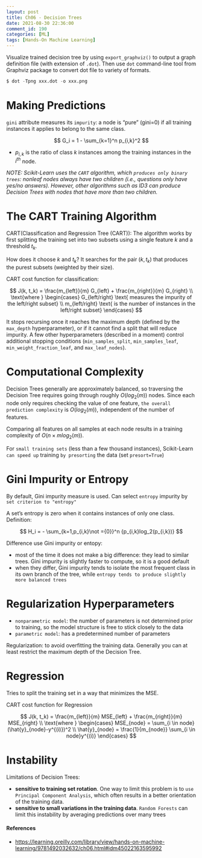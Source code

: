 ```yaml
---
layout: post
title: Ch06 - Decision Trees
date: 2021-08-30 22:36:00
comment_id: 190
categories: [ML]
tags: [Hands-On Machine Learning]
---
```


Visualize trained decision tree by using `export_graphviz()` to output a graph definition file (with extension of `.dot`). Then use `dot` command-line tool from Graphviz package to convert dot file to variety of formats.

```s
$ dot -Tpng xxx.dot -o xxx.png
```

# Making Predictions

`gini` attribute measures its `impurity`: a node is “pure” (gini=0) if all training instances it applies to belong to the same class.

$$
G_i = 1 - \sum_{k=1}^n p_{i,k}^2
$$

- $p_{i,k}$ is the ratio of class $k$ instances among the training instances in the $i^{th}$ node.

*NOTE: Scikit-Learn uses the `CART` algorithm, which `produces only binary trees`: nonleaf nodes always have two children (i.e., questions only have yes/no answers). However, other algorithms such as ID3 can produce Decision Trees with nodes that have more than two children.*

# The CART Training Algorithm

CART(Classification and Regression Tree (CART)): The algorithm works by first splitting the training set into two subsets using a single feature $k$ and a threshold $t_k$.

How does it choose $k$ and $t_k$? It searches for the pair $(k, t_k)$ that produces the purest subsets (weighted by their size).

CART cost function for classification:

$$
J(k, t_k) = \frac{m_{left}}{m} G_{left} + \frac{m_{right}}{m} G_{right} \\
\text{where }
\begin{cases}
G_{left/right} \text{ measures the impurity of the left/right subset} \\
m_{left/right} \text{ is the number of instances in the left/right subset}
\end{cases}
$$

It stops recursing once it reaches the maximum depth (defined by the `max_depth` hyperparameter), or if it cannot find a split that will reduce impurity. A few other hyperparameters (described in a moment) control additional stopping conditions (`min_samples_split`, `min_samples_leaf`, `min_weight_fraction_leaf`, and `max_leaf_nodes`).

# Computational Complexity

Decision Trees generally are approximately balanced, so traversing the Decision Tree requires going through roughly $O(log_2(m))$ nodes. Since each node only requires checking the value of one feature, `the overall prediction complexity` is $O(log_2(m))$, independent of the number of features.

Comparing all features on all samples at each node results in a training complexity of $O(n × m log_2(m))$.

For `small training sets` (less than a few thousand instances), Scikit-Learn `can speed up` training `by presorting` the data (set `presort=True`)

# Gini Impurity or Entropy

By default, Gini impurity measure is used. Can select `entropy` impurity by `set criterion to "entropy"`

A set’s entropy is zero when it contains instances of only one class. Definition:

$$
H_i = - \sum_{k=1,p_{i,k}\not ={0}}^n {p_{i,k}log_2(p_{i,k})}
$$

Difference use Gini impurity or entopy:
- most of the time it does not make a big difference: they lead to similar trees. Gini impurity is slightly faster to compute, so it is a good default
- when they differ, Gini impurity tends to isolate the most frequent class in its own branch of the tree, while `entropy tends to produce slightly more balanced trees`

# Regularization Hyperparameters

- `nonparametric model`: the number of parameters is not determined prior to training, so the model structure is free to stick closely to the data
- `parametric model`: has a predetermined number of parameters

Regularization: to avoid overfitting the training data. Generally you can at least restrict the maximum depth of the Decision Tree.

# Regression

Tries to split the training set in a way that minimizes the MSE.

CART cost function for Regression

$$
J(k, t_k) = \frac{m_{left}}{m} MSE_{left} + \frac{m_{right}}{m} MSE_{right} \\
\text{where }
\begin{cases}
MSE_{node} = \sum_{i \in node}(\hat{y}_{node}-y^{(i)})^2  \\
\hat{y}_{node} = \frac{1}{m_{node}} \sum_{i \in node}y^{(i)}
\end{cases}
$$

# Instability

Limitations of Decision Trees:

- **sensitive to training set rotation**. One way to limit this problem is to `use Principal Component Analysis`, which often results in a better orientation of the training data.
- **sensitive to small variations in the training data**. `Random Forests` can limit this instability by averaging predictions over many trees

#### References

- <https://learning.oreilly.com/library/view/hands-on-machine-learning/9781492032632/ch06.html#idm45022163595992>

